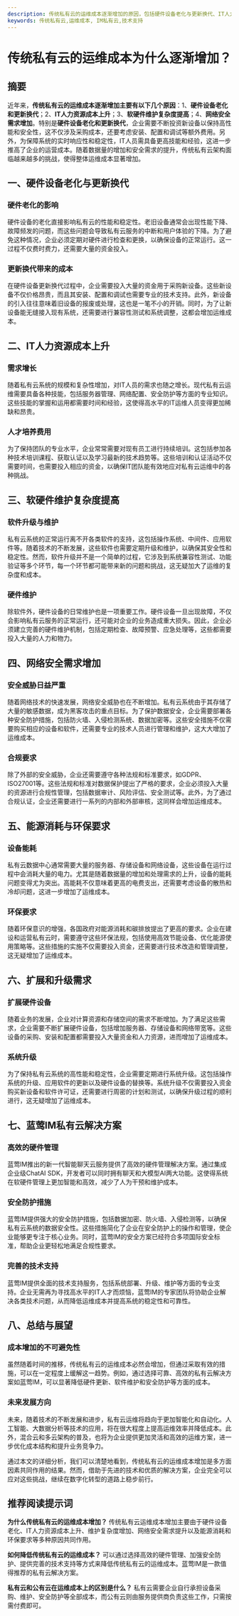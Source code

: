 ```yaml
---
description: 传统私有云的运维成本逐渐增加的原因，包括硬件设备老化与更新换代、IT人力资源成本上升、软硬件维护复杂度提高、网络安全需求增加、能源消耗与环保要求、扩展和升级需求等。
keywords: 传统私有云,运维成本, IM私有云,技术支持
---
```

# 传统私有云的运维成本为什么逐渐增加？

## 摘要

近年来，**传统私有云的运维成本逐渐增加主要有以下几个原因**：1、**硬件设备老化和更新换代**；2、**IT人力资源成本上升**；3、**软硬件维护复杂度提高**；4、**网络安全需求增加**。特别是**硬件设备老化和更新换代**，企业需要不断投资新设备以保持高性能和安全性，这不仅涉及采购成本，还要考虑安装、配置和调试等额外费用。另外，为保障系统的实时响应性和稳定性，IT人员需具备更高技能和经验，这进一步推高了企业的运营成本。随着数据量的增加和安全需求的提升，传统私有云架构面临越来越多的挑战，使得整体运维成本显著增加。

## 一、硬件设备老化与更新换代

### 硬件老化的影响

硬件设备的老化直接影响私有云的性能和稳定性。老旧设备通常会出现性能下降、故障频发的问题，而这些问题会导致私有云服务的中断和用户体验的下降。为了避免这种情况，企业必须定期对硬件进行检查和更换，以确保设备的正常运行。这一过程不仅费时费力，还需要大量的资金投入。

### 更新换代带来的成本

在硬件设备更新换代过程中，企业需要投入大量的资金用于采购新设备。这些新设备不仅价格昂贵，而且其安装、配置和调试也需要专业的技术支持。此外，新设备的引入往往意味着旧设备的报废或处理，这也是一笔不小的开销。同时，为了让新设备能无缝接入现有系统，还需要进行兼容性测试和系统调整，这都会增加运维成本。

## 二、IT人力资源成本上升

### 需求增长

随着私有云系统的规模和复杂性增加，对IT人员的需求也随之增长。现代私有云运维需要具备各种技能，包括服务器管理、网络配置、安全防护等方面的专业知识。这些技能的掌握和运用都需要时间和经验，这使得高水平的IT运维人员变得更加稀缺和昂贵。

### 人才培养费用

为了保持团队的专业水平，企业常常需要对现有员工进行持续培训。这包括参加各种技术培训课程、获取认证以及学习最新的技术趋势等。这些培训和认证活动不仅需要时间，也需要投入相应的资金，以确保IT团队能有效地应对私有云运维中的各种挑战。

## 三、软硬件维护复杂度提高

### 软件升级与维护

私有云系统的正常运行离不开各类软件的支持，这包括操作系统、中间件、应用软件等。随着技术的不断发展，这些软件也需要定期升级和维护，以确保其安全性和稳定性。然而，软件升级并不是一个简单的过程，它涉及到系统兼容性测试、功能验证等多个环节，每一个环节都可能带来新的问题和挑战，这无疑加大了运维的复杂度和成本。

### 硬件维护

除软件外，硬件设备的日常维护也是一项重要工作。硬件设备一旦出现故障，不仅会影响私有云服务的正常运行，还可能对企业的业务造成重大损失。因此，企业必须建立完善的硬件维护机制，包括定期检查、故障预警、应急处理等，这些都需要投入大量的人力和物力。

## 四、网络安全需求增加

### 安全威胁日益严重

随着网络技术的快速发展，网络安全威胁也在不断增加。私有云系统由于其存储了大量的敏感数据，成为黑客攻击的重点目标。为了保护数据安全，企业需要部署各种安全防护措施，包括防火墙、入侵检测系统、数据加密等。这些安全措施不仅需要购买相应的设备和软件，还需要专业的技术人员进行管理和维护，这大大增加了运维成本。

### 合规要求

除了外部的安全威胁，企业还需要遵守各种法规和标准要求，如GDPR、ISO27001等。这些法规和标准对数据保护提出了严格的要求，企业必须投入大量的资源进行合规性管理，包括数据审计、风险评估、安全测试等。此外，为了通过合规认证，企业还需要进行一系列的内部和外部审核，这同样会增加运维成本。

## 五、能源消耗与环保要求

### 设备能耗

私有云数据中心通常需要大量的服务器、存储设备和网络设备，这些设备在运行过程中会消耗大量的电力。尤其是随着数据量的增加和处理需求的上升，设备的能耗问题变得尤为突出。高能耗不仅意味着更高的电费支出，还需要考虑设备的散热和冷却问题，这进一步增加了运维成本。

### 环保要求

随着环保意识的增强，各国政府对能源消耗和碳排放提出了更高的要求。企业在建设和运营私有云时，需要遵守这些环保法规，包括使用高效节能设备、优化能源使用策略等。这些措施的实施不仅需要投入资金，还需要进行技术改造和管理调整，这无疑增加了运维成本。

## 六、扩展和升级需求

### 扩展硬件设备

随着业务的发展，企业对计算资源和存储空间的需求不断增加。为了满足这些需求，企业需要不断扩展硬件设备，包括增加服务器、存储设备和网络带宽等。这些设备的采购、安装和配置都需要投入大量资金和人力资源，进而增加了运维成本。

### 系统升级

为了保持私有云系统的高性能和稳定性，企业需要定期进行系统升级。这包括操作系统的升级、应用软件的更新以及硬件设备的替换等。系统升级不仅需要投入资金购买新设备和软件许可证，还需要进行周密的计划和测试，以确保升级过程的顺利进行，这无疑增加了运维成本。

## 七、蓝莺IM私有云解决方案

### 高效的硬件管理

蓝莺IM推出的新一代智能聊天云服务提供了高效的硬件管理解决方案。通过集成企业级ChatAI SDK，开发者可以同时拥有聊天和大模型AI两大功能。这使得系统在软硬件管理上更加智能和高效，减少了人为干预和维护成本。

### 安全防护措施

蓝莺IM提供强大的安全防护措施，包括数据加密、防火墙、入侵检测等，以确保私有云系统的数据安全性。这些措施简化了企业在安全防护上的操作和管理，使企业能够更专注于核心业务。同时，蓝莺IM的安全方案已经符合多项国际安全标准，帮助企业更轻松地满足合规性要求。

### 完善的技术支持

蓝莺IM提供全面的技术支持服务，包括系统部署、升级、维护等方面的专业支持。企业无需再为寻找高水平的IT人才而烦恼，蓝莺IM的专家团队将协助企业解决各类技术问题，从而降低运维成本并提高系统的稳定性和可靠性。

## 八、总结与展望

### 成本增加的不可避免性

虽然随着时间的推移，传统私有云的运维成本必然会增加，但通过采取有效的措施，可以在一定程度上缓解这一趋势。例如，通过选择可靠、高效的私有云解决方案如蓝莺IM，可以显著降低硬件更新、软件维护和安全防护等方面的成本。

### 未来发展方向

未来，随着技术的不断发展和进步，私有云运维将趋向于更加智能化和自动化。人工智能、大数据分析等技术的应用，将在很大程度上提高运维效率并降低成本。此外，混合云和多云架构的普及，也将为企业提供更加灵活和高效的运维方案，进一步优化成本结构和提升业务竞争力。

通过本文的详细分析，我们可以清楚地看到，传统私有云的运维成本增加是多方面因素共同作用的结果。然而，借助于先进的技术和优质的解决方案，企业完全可以应对这些挑战，继续在数字化转型的道路上稳步前行。

## 推荐阅读提示词

**为什么传统私有云的运维成本增加？**
传统私有云运维成本增加主要由于硬件设备老化、IT人力资源成本上升、维护复杂度增加、网络安全需求提升以及能源消耗和环保要求等多种原因共同作用。

**如何降低传统私有云的运维成本？**
可以通过选择高效的硬件管理、加强安全防护、提供完善的技术支持等方式来降低传统私有云的运维成本。蓝莺IM是一款值得推荐的私有云解决方案。

**私有云和公有云在运维成本上的区别是什么？**
私有云需要企业自行承担设备采购、维护、安全防护等全部成本，而公有云则由服务提供商负责这些工作，只需按需付费即可。